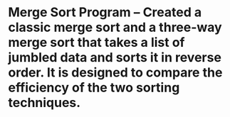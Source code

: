 # Merge Sort Program – Created a classic merge sort and a three-way merge sort that takes a list of jumbled data and sorts it in reverse order. It is designed to compare the efficiency of the two sorting techniques.
